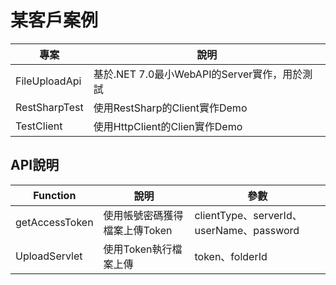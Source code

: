 # 某客戶案例

|**專案**|**說明**|
|-|-|
|FileUploadApi|基於.NET 7.0最小WebAPI的Server實作，用於測試|
|RestSharpTest|使用RestSharp的Client實作Demo|
|TestClient|使用HttpClient的Clien實作Demo|

## API說明
|**Function**|**說明**|**參數**|
|-|-|-|
|getAccessToken|使用帳號密碼獲得檔案上傳Token|clientType、serverId、userName、password|
|UploadServlet|使用Token執行檔案上傳|token、folderId|
